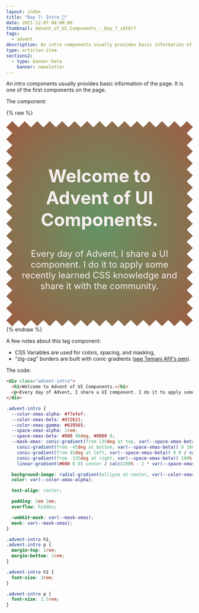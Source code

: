 ```yaml
---
layout: index
title: "Day 7: Intro 💬"
date: 2021-12-07 08:00:00
thumbnail: Advent_of_UI_Components_-_Day_7_idt8rf
tags:
  - advent
description: An intro components usually provides basic information of the page. It is one of the first components on the page.
type: articles-item
sections2:
  - type: banner-beta
    banner: newsletter
---
```


An intro components usually provides basic information of the page. It is one of the first components on the page.

The component:

{% raw %}
<div class="advent-intro">
  <h1>Welcome to Advent of UI Components.</h1>
  <p>Every day of Advent, I share a UI component. I do it to apply some recently learned CSS knowledge and share it with the community.</p>
</div>
<style>
.advent-intro {
  --color-xmas-alpha: #f7efef;
  --color-xmas-beta: #d72621;
  --color-xmas-gamma: #639565;
  --space-xmas-alpha: 1rem;
  --space-xmas-beta: #000 90deg, #0000 0;
  --mask-xmas: conic-gradient(from 135deg at top, var(--space-xmas-beta)) 0 0 / calc(2 * var(--space-xmas-alpha)) var(--space-xmas-alpha) space no-repeat,
    conic-gradient(from -45deg at bottom, var(--space-xmas-beta)) 0 100% / calc(2 * var(--space-xmas-alpha)) var(--space-xmas-alpha) space no-repeat,
    conic-gradient(from 45deg at left, var(--space-xmas-beta)) 0 0 / var(--space-xmas-alpha) calc(2 * var(--space-xmas-alpha)) no-repeat space,
    conic-gradient(from -135deg at right, var(--space-xmas-beta)) 100% 0 / var(--space-xmas-alpha) calc(2 * var(--space-xmas-alpha)) no-repeat space,
    linear-gradient(#000 0 0) center / calc(100% - 2 * var(--space-xmas-alpha)) calc(100% - 2 * var(--space-xmas-alpha)) no-repeat;
  background-image: radial-gradient(ellipse at center, var(--color-xmas-gamma), var(--color-xmas-beta) 200%);
  color: var(--color-xmas-alpha);
  text-align: center;
  padding: 5em 2em;
  -webkit-mask: var(--mask-xmas);
  mask: var(--mask-xmas);
  overflow: hidden;
}
.advent-intro h1,
.advent-intro p {
  margin-top: 1em;
  margin-bottom: 1em;
}
.advent-intro h1 {
  font-size: 3rem;
}
.advent-intro p {
  font-size: 1.5rem;
}
</style>
{% endraw %}

A few notes about this tag component:

- CSS Variables are used for colors, spacing, and masking,
- “zig-zag” borders are built with conic gradients ([see Temani Afif's pen](https://codepen.io/t_afif/pen/LYzVvYW)).

The code:

```html
<div class="advent-intro">
  <h1>Welcome to Advent of UI Components.</h1>
  <p>Every day of Advent, I share a UI component. I do it to apply some recently learned CSS knowledge and share it with the community.</p>
</div>
```

```css
.advent-intro {
  --color-xmas-alpha: #f7efef;
  --color-xmas-beta: #d72621;
  --color-xmas-gamma: #639565;
  --space-xmas-alpha: 1rem;
  --space-xmas-beta: #000 90deg, #0000 0;
  --mask-xmas: conic-gradient(from 135deg at top, var(--space-xmas-beta)) 0 0 / calc(2 * var(--space-xmas-alpha)) var(--space-xmas-alpha) space no-repeat,
    conic-gradient(from -45deg at bottom, var(--space-xmas-beta)) 0 100% / calc(2 * var(--space-xmas-alpha)) var(--space-xmas-alpha) space no-repeat,
    conic-gradient(from 45deg at left, var(--space-xmas-beta)) 0 0 / var(--space-xmas-alpha) calc(2 * var(--space-xmas-alpha)) no-repeat space,
    conic-gradient(from -135deg at right, var(--space-xmas-beta)) 100% 0 / var(--space-xmas-alpha) calc(2 * var(--space-xmas-alpha)) no-repeat space,
    linear-gradient(#000 0 0) center / calc(100% - 2 * var(--space-xmas-alpha)) calc(100% - 2 * var(--space-xmas-alpha)) no-repeat;

  background-image: radial-gradient(ellipse at center, var(--color-xmas-gamma), var(--color-xmas-beta) 200%);
  color: var(--color-xmas-alpha);

  text-align: center;

  padding: 5em 2em;
  overflow: hidden;

  -webkit-mask: var(--mask-xmas);
  mask: var(--mask-xmas);
}

.advent-intro h1,
.advent-intro p {
  margin-top: 1rem;
  margin-bottom: 1rem;
}

.advent-intro h1 {
  font-size: 3rem;
}

.advent-intro p {
  font-size: 1.5rem;
}
```
